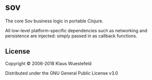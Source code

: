 # sov

The core Sov business logic in portable Clojure.

All low-level platform-specific dependencies such as networking and persistence are injected: simply passed in as callback functions.



## License

Copyright © 2006-2018 Klaus Wuestefeld

Distributed under the GNU General Public License v3.0
